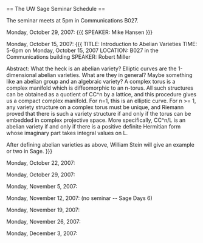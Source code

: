 == The UW Sage Seminar Schedule ==

The seminar meets at 5pm in Communications B027.

Monday, October 29, 2007:
{{{
SPEAKER: Mike Hansen
}}}

Monday, October 15, 2007: 
{{{
TITLE: Introduction to Abelian Varieties
TIME: 5-6pm on Monday, October 15, 2007
LOCATION: B027 in the Communications building
SPEAKER: Robert Miller

Abstract: What the heck is an abelian variety? Elliptic curves are
the 1-dimensional abelian varieties.   What are they in general?  Maybe
something like an abelian group and an algebraic variety? A complex
torus is a complex manifold which is diffeomorphic to an n-torus. All
such structures can be obtained as a quotient of CC^n by a lattice,
and this procedure gives us a compact complex manifold. For n=1, this
is an elliptic curve. For n >= 1, any variety structure on a complex
torus must be unique, and Riemann proved that there is such a variety
structure if and only if the torus can be embedded in complex
projective space. More specifically, CC^n/L is an abelian variety if
and only if there is a positive definite Hermitian form whose
imaginary part takes integral values on L.

After defining abelian varieties as above, William Stein will give
an example or two in Sage.
}}}


Monday, October 22, 2007: 

Monday, October 29, 2007: 

Monday, November 5, 2007: 

Monday, November 12, 2007: (no seminar -- Sage Days 6)

Monday, November 19, 2007: 

Monday, November 26, 2007: 

Monday, December 3, 2007: 
